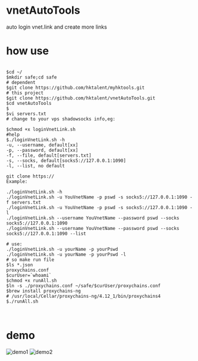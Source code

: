 # vnetAutoTools
auto login vnet.link and create more links
# how use
```

$cd ~/
$mkdir safe;cd safe
# dependent
$git clone https://github.com/hktalent/myhktools.git
# this project
$git clone https://github.com/hktalent/vnetAutoTools.git
$cd vnetAutoTools
$
$vi servers.txt
# change to your vps shadowsocks info,eg:

$chmod +x loginVnetLink.sh
#help 
$./loginVnetLink.sh -h
-u, --username, default[xx]
-p, --password, default[xx]
-f, --file, default[servers.txt]
-s, --socks, default[socks5://127.0.0.1:1090]
-l, --list, no default

git clone https://
Example:

./loginVnetLink.sh -h
./loginVnetLink.sh -u YouVnetName -p pswd -s socks5://127.0.0.1:1090 -f servers.txt
./loginVnetLink.sh -u YouVnetName -p pswd -s socks5://127.0.0.1:1090 -l
./loginVnetLink.sh --username YouVnetName --password pswd --socks socks5://127.0.0.1:1090
./loginVnetLink.sh --username YouVnetName --password pswd --socks socks5://127.0.0.1:1090 --list

# use:
./loginVnetLink.sh -u yourName -p yourPswd
./loginVnetLink.sh -u yourName -p yourPswd -l
# so make run file
$ls *.json
proxychains.conf
$curUser=`whoami`
$chmod +x runAll.sh
$ln -s ./proxychains.conf ~/safe/$curUser/proxychains.conf
$brew install proxychains-ng
# /usr/local/Cellar/proxychains-ng/4.12_1/bin/proxychains4
$./runAll.sh



```

# demo 


![demo1](https://raw.githubusercontent.com/hktalent/vnetAutoTools/master/demo/s1.png)
![demo2](https://raw.githubusercontent.com/hktalent/vnetAutoTools/master/demo/s2.png)